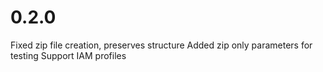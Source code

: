 
# 0.2.0
Fixed zip file creation, preserves structure
Added zip only parameters for testing
Support IAM profiles
